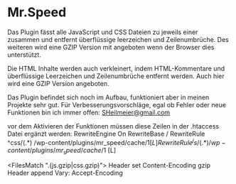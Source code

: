 Mr.Speed
====================

Das Plugin fässt alle JavaScript und CSS Dateien zu jeweils einer zusammen und entfernt überflüssige leerzeichen und Zeilenumbrüche. Des weiteren wird eine GZIP Version mit angeboten wenn der Browser dies unterstützt.

Die HTML Inhalte werden auch verkleinert, indem HTML-Kommentare und überflüssige Leerzeichen und Zeilenumbrüche entfernt werden. Auch hier wird eine GZIP Version angeboten.

Das Plugin befindet sich noch im Aufbau, funktioniert aber in meinen Projekte sehr gut.
Für Verbesserungsvorschläge, egal ob Fehler oder neue Funktionen bin ich immer offen: SHeilmeier@gmail.com

vor dem Aktivieren der Funktionen müssen diese Zeilen in der .htaccess Datei ergänzt werden:
<IfModule mod_rewrite.c>
RewriteEngine On
RewriteBase /
RewriteRule ^css/(.*) /wp-content/plugins/mr_speed/cache/$1 [L]
RewriteRule ^js/(.*) /wp-content/plugins/mr_speed/cache/$1 [L]
</IfModule>

<FilesMatch "\.(js\.gzip|css\.gzip)">
    <IfModule mod_headers.c>
        Header set Content-Encoding gzip
		Header append Vary: Accept-Encoding
    </IfModule>
</FilesMatch>